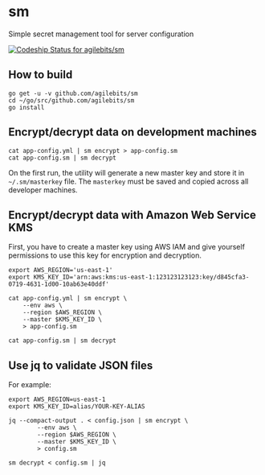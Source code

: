 # sm
Simple secret management tool for server configuration

[ ![Codeship Status for agilebits/sm](https://app.codeship.com/projects/33899e80-fae5-0134-b168-721cf569a862/status?branch=master)](https://app.codeship.com/projects/211385)

## How to build

```
go get -u -v github.com/agilebits/sm
cd ~/go/src/github.com/agilebits/sm
go install
```
## Encrypt/decrypt data on development machines

```
cat app-config.yml | sm encrypt > app-config.sm
cat app-config.sm | sm decrypt
```

On the first run, the utility will generate a new master key and store it in `~/.sm/masterkey` file. The `masterkey` must be saved and copied across all developer machines.


## Encrypt/decrypt data with Amazon Web Service KMS

First, you have to create a master key using AWS IAM and give yourself permissions to use this key for encryption and decryption. 

```
export AWS_REGION='us-east-1'
export KMS_KEY_ID='arn:aws:kms:us-east-1:123123123123:key/d845cfa3-0719-4631-1d00-10ab63e40ddf'

cat app-config.yml | sm encrypt \
	--env aws \
	--region $AWS_REGION \
	--master $KMS_KEY_ID \
	> app-config.sm

cat app-config.sm | sm decrypt
```

## Use jq to validate JSON files

For example:
```
export AWS_REGION=us-east-1
export KMS_KEY_ID=alias/YOUR-KEY-ALIAS

jq --compact-output . < config.json | sm encrypt \
        --env aws \
        --region $AWS_REGION \
        --master $KMS_KEY_ID \
        > config.sm

sm decrypt < config.sm | jq

```




